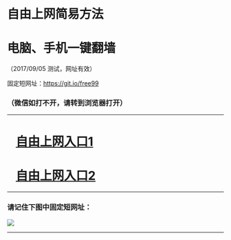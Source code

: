 ﻿# 自由上网简易方法

# 电脑、手机一键翻墙

（2017/09/05 测试，网址有效）

固定短网址：https://git.io/free99

### （微信如打不开，请转到浏览器打开）


***





# &nbsp;&nbsp; <a href="http://ft279318698.fwq-tz1001.xyz/fwqtz01.html?t=090500119108 " target="_blank">自由上网入口1</a>
# &nbsp;&nbsp; <a href="http://ft2995115617.fwq-tz1002.xyz/fwqtz02.html?t=09050017670 " target="_blank">自由上网入口2</a>
***

### 请记住下图中固定短网址：

<img src="https://s3-us-west-2.amazonaws.com/fwq-1001/yjfq-20170905okok.png" /> 


***

